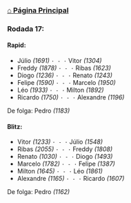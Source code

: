 ### [⌂ Página Principal](https://grupo-de-xadrez.github.io/)

### Rodada 17:

#### Rapid:

* Júlio *(1691)* `· - ·` Vitor *(1304)*  
* Freddy *(1878)* `· - ·` Ribas *(1623)*  
* Diogo *(1236)* `· - ·` Renato *(1243)*  
* Felipe *(1590)* `· - ·` Marcelo *(1950)*  
* Léo *(1933)* `· - ·` Milton *(1892)*  
* Ricardo *(1750)* `· - ·` Alexandre *(1196)*  

De folga: Pedro *(1183)*

#### Blitz:

* Vitor *(1233)* `· - ·` Júlio *(1548)*  
* Ribas *(2055)* `· - ·` Freddy *(1808)*  
* Renato *(1030)* `· - ·` Diogo *(1493)*  
* Marcelo *(1782)* `· - ·` Felipe *(1387)*  
* Milton *(1645)* `· - ·` Léo *(1861)*  
* Alexandre *(1165)* `· - ·` Ricardo *(1607)*  

De folga: Pedro *(1162)*

